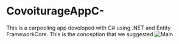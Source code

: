 # CovoiturageAppC-
This is a carpooling app developed with C# using .NET  and Entity FrameworkCore.
This is the conception that we suggested 
![Main](https://user-images.githubusercontent.com/76497607/233877523-d619f737-cd0c-4533-bf86-e2e95c347252.jpg)
